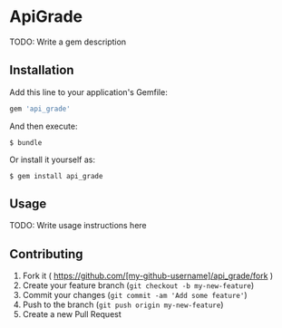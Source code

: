 # ApiGrade

TODO: Write a gem description

## Installation

Add this line to your application's Gemfile:

```ruby
gem 'api_grade'
```

And then execute:

    $ bundle

Or install it yourself as:

    $ gem install api_grade

## Usage

TODO: Write usage instructions here

## Contributing

1. Fork it ( https://github.com/[my-github-username]/api_grade/fork )
2. Create your feature branch (`git checkout -b my-new-feature`)
3. Commit your changes (`git commit -am 'Add some feature'`)
4. Push to the branch (`git push origin my-new-feature`)
5. Create a new Pull Request
